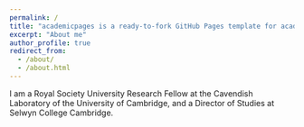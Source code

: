 ```yaml
---
permalink: /
title: "academicpages is a ready-to-fork GitHub Pages template for academic personal websites"
excerpt: "About me"
author_profile: true
redirect_from: 
  - /about/
  - /about.html
---
```



I am a Royal Society University Research Fellow at the Cavendish Laboratory of the University of Cambridge, and a Director of Studies at Selwyn College Cambridge. 
